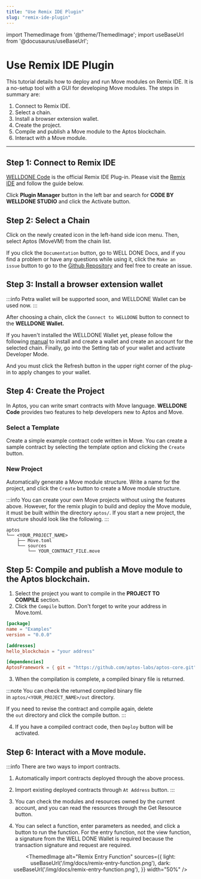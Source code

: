 ```yaml
---
title: "Use Remix IDE Plugin"
slug: "remix-ide-plugin"
---
```


import ThemedImage from '@theme/ThemedImage';
import useBaseUrl from '@docusaurus/useBaseUrl';

# Use Remix IDE Plugin

This tutorial details how to deploy and run Move modules on Remix IDE. It is a no-setup tool with a GUI for developing Move modules. The steps in summary are:

1. Connect to Remix IDE.
2. Select a chain.
3. Install a browser extension wallet.
4. Create the project. 
5. Compile and publish a Move module to the Aptos blockchain.
6. Interact with a Move module.
---

## Step 1: Connect to Remix IDE

[WELLDONE Code](https://docs.welldonestudio.io/code) is the official Remix IDE Plug-in. Please visit the [Remix IDE](https://remix.ethereum.org/) and follow the guide below.

Click **Plugin Manager** button in the left bar and search for **CODE BY WELLDONE STUDIO** and click the Activate button.

<center>
<ThemedImage
alt="Remix IDE plugin"
sources={{
    light: useBaseUrl('/img/docs/remix-ide-plugin.png'),
    dark: useBaseUrl('/img/docs/remix-ide-plugin.png'),
  }}
width= "80%"
/>
</center>

## Step 2: Select a Chain

Click on the newly created icon in the left-hand side icon menu. Then, select Aptos (MoveVM) from the chain list.

If you click the `Documentation` button, go to WELL DONE Docs, and if you find a problem or have any questions while using it, click the `Make an issue` button to go to the [Github Repository](https://github.com/welldonestudio/welldonestudio.github.io) and feel free to create an issue.

<center>
<ThemedImage
alt="Remix Select a chain"
sources={{
    light: useBaseUrl('/img/docs/remix-select-chain.png'),
    dark: useBaseUrl('/img/docs/remix-select-chain.png'),
  }}
width="80%"
/>
</center>

## Step 3: Install a browser extension wallet

:::info 
Petra wallet will be supported soon, and WELLDONE Wallet can be used now.
:::

After choosing a chain, click the `Connect to WELLDONE` button to connect to the **WELLDONE Wallet.** 

If you haven't installed the WELLDONE Wallet yet, please follow the following [manual](https://docs.welldonestudio.io/wallet/manual/) to install and create a wallet and create an account for the selected chain. Finally, go into the Setting tab of your wallet and activate Developer Mode.

And you must click the Refresh button in the upper right corner of the plug-in to apply changes to your wallet.

## Step 4: Create the Project

In Aptos, you can write smart contracts with Move language. **WELLDONE Code** provides two features to help developers new to Aptos and Move.

### Select a Template

Create a simple example contract code written in Move. You can create a sample contract by selecting the template option and clicking the `Create` button.

<center>
<ThemedImage
alt="Remix Template Code"
sources={{
    light: useBaseUrl('/img/docs/remix-template-code.png'),
    dark: useBaseUrl('/img/docs/remix-template-code.png'),
  }}
width="50%"
/>
</center>

### New Project

Automatically generate a Move module structure. Write a name for the project, and click the `Create` button to create a Move module structure.

:::info
You can create your own Move projects without using the features above. However, for the remix plugin to build and deploy the Move module, it must be built within the directory `aptos/`. If you start a new project, the structure should look like the following.
:::

  ```
  aptos
  └── <YOUR_PROJECT_NAME>
      ├── Move.toml
      └── sources
          └── YOUR_CONTRACT_FILE.move
  ```

## Step 5: Compile and publish a Move module to the Aptos blockchain.

1. Select the project you want to compile in the **PROJECT TO COMPILE** section.
2. Click the `Compile` button. Don't forget to write your address in Move.toml.

```toml
[package]
name = "Examples"
version = "0.0.0"

[addresses]
hello_blockchain = "your address"

[dependencies]
AptosFramework = { git = "https://github.com/aptos-labs/aptos-core.git", subdir = "aptos-move/framework/aptos-framework/", rev = "aptos-node-v1.2.0" }
```

3. When the compilation is complete, a compiled binary file is returned.

:::note
You can check the returned compiled binary file in `aptos/<YOUR_PROJECT_NAME>/out` directory.

If you need to revise the contract and compile again, delete the `out` directory and click the compile button.
:::

4. If you have a compiled contract code, then `Deploy` button will be activated. 

## Step 6: Interact with a Move module.

:::info
There are two ways to import contracts.
1. Automatically import contracts deployed through the above process.
2. Import existing deployed contracts through `At Address` button.
:::

1. You can check the modules and resources owned by the current account, and you can read the resources through the Get Resource button.
2. You can select a function, enter parameters as needed, and click a button to run the function. For the entry function, not the view function, a signature from the WELL DONE Wallet is required because the transaction signature and request are required.

<center>
<ThemedImage
alt="Remix View Function"
sources={{
    light: useBaseUrl('/img/docs/remix-view-function.png'),
    dark: useBaseUrl('/img/docs/remix-view-function.png'),
  }}
width="50%"
/>

<ThemedImage
alt="Remix Entry Function"
sources={{
    light: useBaseUrl('/img/docs/remix-entry-function.png'),
    dark: useBaseUrl('/img/docs/remix-entry-function.png'),
  }}
width="50%"
/>
</center>
